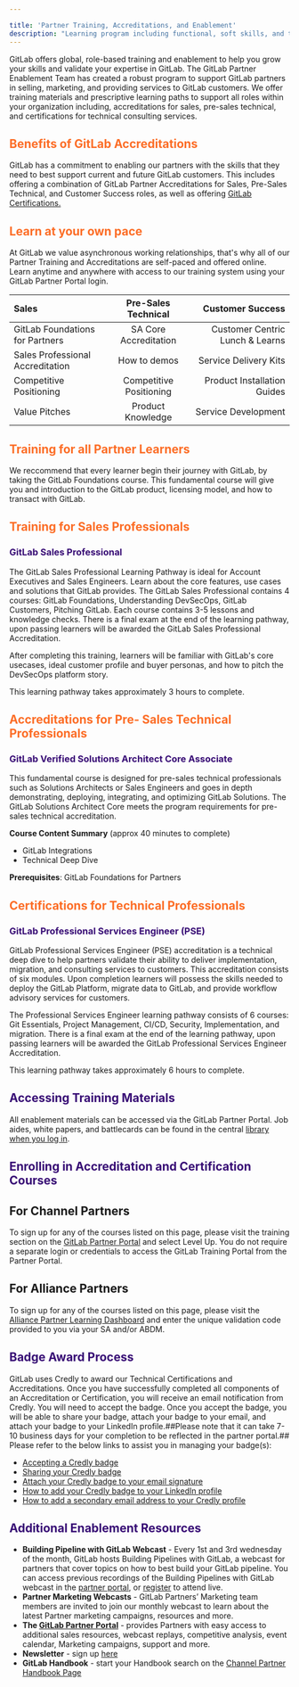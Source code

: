 ```yaml
---

title: 'Partner Training, Accreditations, and Enablement'
description: "Learning program including functional, soft skills, and technical training for channel and alliances partners to support and scale GitLab's and our partners' growth and success"
---
```


GitLab offers global, role-based training and enablement to help you grow your skills and validate your expertise in GitLab. The GitLab Partner Enablement Team has created a robust program to support GitLab partners in selling, marketing, and providing services to GitLab customers. We offer training materials and prescriptive learning paths to support all roles within your organization including, accreditations for sales, pre-sales technical, and certifications for technical consulting services.

## <span class="colour" style="color: rgb(252, 109, 38);">Benefits of GitLab Accreditations</span>

GitLab has a commitment to enabling our partners with the skills that they need to best support current and future GitLab customers. This includes offering a combination of GitLab Partner Accreditations for Sales, Pre-Sales Technical, and Customer Success roles, as well as offering [GitLab Certifications.](https://about.gitlab.com/services/education/gitlab-technical-certification-self-paced/)

## <span class="colour" style="color: rgb(252, 109, 38);">Learn at your own pace</span>

At GitLab we value asynchronous working relationships, that's why all of our Partner Training and Accreditations are self-paced and offered online. Learn anytime and anywhere with access to our training system using your GitLab Partner Portal login.

| Sales| Pre-Sales Technical | Customer Success |
| :---         | :---:    | ---:          |
| GitLab Foundations for Partners    | SA Core Accreditation  | Customer Centric Lunch & Learns       |
| Sales Professional Accreditation     | How to demos  | Service Delivery Kits       |
| Competitive Positioning    | Competitive Positioning   | Product Installation Guides      |
| Value Pitches    | Product Knowledge  | Service Development      |

## <span class="colour" style="color: rgb(252, 109, 38);">Training for all Partner Learners</span>

We reccommend that every learner begin their journey with GitLab, by taking the GitLab Foundations course. This fundamental course will give you and introduction to the GitLab product, licensing model, and how to transact with GitLab.

## <span class="colour" style="color: rgb(252, 109, 38);">Training for Sales Professionals</span>

### <span class="colour" style="color: rgb(56, 13, 117);">GitLab Sales Professional</span>

The GitLab Sales Professional Learning Pathway is ideal for Account Executives and Sales Engineers. Learn about the core features, use cases and solutions that GitLab provides. The GitLab Sales Professional contains 4 courses: GitLab Foundations, Understanding DevSecOps, GitLab Customers, Pitching GitLab. Each course contains 3-5 lessons and knowledge checks. There is a final exam at the end of the learning pathway, upon passing learners will be awarded the GitLab Sales Professional Accreditation.

After completing this training, learners will be familiar with GitLab's core usecases, ideal customer profile and buyer personas, and how to pitch the DevSecOps platform story.

This learning pathway takes approximately 3 hours to complete.

## <span class="colour" style="color: rgb(252, 109, 38);">Accreditations for Pre- Sales Technical  Professionals</span>

### <span class="colour" style="color: rgb(56, 13, 117);">GitLab Verified Solutions Architect Core Associate</span>

This fundamental course is designed for pre-sales technical professionals such as Solutions Architects or Sales Engineers and goes in depth demonstrating, deploying, integrating, and optimizing GitLab Solutions. The GitLab Solutions Architect Core meets the program requirements for pre-sales technical accreditation.

**Course Content Summary** (approx 40 minutes to complete)

- GitLab Integrations
- Technical Deep Dive

**Prerequisites**: GitLab Foundations for Partners

## <span class="colour" style="color: rgb(252, 109, 38);">Certifications for  Technical  Professionals</span>

### <span class="colour" style="color: rgb(56, 13, 117);">GitLab Professional Services Engineer (PSE)</span>

GitLab Professional Services Engineer (PSE) accreditation is a technical deep dive to help partners validate their ability to deliver implementation, migration, and consulting services to customers. This accreditation consists of six modules. Upon completion learners will possess the skills needed to deploy the GitLab Platform, migrate data to GitLab, and provide workflow advisory services for customers.

The Professional Services Engineer learning pathway consists of 6 courses: Git Essentials, Project Management, CI/CD, Security, Implementation, and migration. There is a final exam at the end of the learning pathway, upon passing learners will be awarded the GitLab Professional Services Engineer Accreditation.

This learning pathway takes approximately 6 hours to complete.

## <span class="colour" style="color: rgb(56, 13, 117);">Accessing Training Materials </span>

All enablement materials can be accessed via the GitLab Partner Portal. Job aides, white papers, and battlecards can be found in the central [library when you log in](https://partners.gitlab.com/prm/English/s/assets).

## <span class="colour" style="color: rgb(56, 13, 117);">Enrolling in Accreditation and Certification Courses</span>

## For Channel Partners

To sign up for any of the courses listed on this page, please visit the training section on the [GitLab Partner Portal](https://partners.gitlab.com/prm/English/c/Training) and select Level Up. You do not require a separate login or credentials to access the GitLab Training Portal from the Partner Portal.

## For Alliance Partners

To sign up for any of the courses listed on this page, please visit the [Alliance Partner Learning Dashboard](https://levelup.gitlab.com/alliance-partner) and enter the unique validation code provided to you via your SA and/or ABDM.

## <span class="colour" style="color: rgb(56, 13, 117);">Badge Award Process</span>

GitLab uses Credly to award our Technical Certifications and Accreditations. Once you have successfully completed all components of an Accreditation or Certification, you will receive an email notification from Credly. You will need to accept the badge. Once you accept the badge, you will be able to share your badge, attach your badge to your email, and attach your badge to your LinkedIn profile.##Please note that it can take 7-10 business days for your completion to be reflected in the partner portal.## Please refer to the below links to assist you in managing your badge(s):

- [Accepting a Credly badge](http://x8672.mjt.lu/lnk/AMEAAM_mUCcAAABrO8IAACCEDhIAAAABDiMAAQaGABe-EwBi2XgInVHA7IsURfGUyzjadeVL2QAXQZQ/4/nw0aGmV6G5Esfsk-xF_4sA/aHR0cHM6Ly9zdXBwb3J0LmNyZWRseS5jb20vaGMvZW4tdXMvc2VjdGlvbnMvMzYwMDAzMjA1MDcyLS1BY2NlcHRpbmctYS1CYWRnZQ)
- [Sharing your Credly badge](http://x8672.mjt.lu/lnk/AMEAAM_mUCcAAABrO8IAACCEDhIAAAABDiMAAQaGABe-EwBi2XgInVHA7IsURfGUyzjadeVL2QAXQZQ/5/ZKE61sST9_rPpsj-lUbkwg/aHR0cHM6Ly9zdXBwb3J0LmNyZWRseS5jb20vaGMvZW4tdXMvYXJ0aWNsZXMvMzYwMDIwOTY0MjcyLUhvdy1kby1JLXNoYXJlLW15LWJhZGdlLQ)
- [Attach your Credly badge to your email signature](http://x8672.mjt.lu/lnk/AMEAAM_mUCcAAABrO8IAACCEDhIAAAABDiMAAQaGABe-EwBi2XgInVHA7IsURfGUyzjadeVL2QAXQZQ/6/ZnaKBtuiWTTM1pqvhYwqIQ/aHR0cHM6Ly9zdXBwb3J0LmNyZWRseS5jb20vaGMvZW4tdXMvYXJ0aWNsZXMvMzYwMDIxMjIxNjkxLUNhbi1JLWF0dGFjaC1teS1iYWRnZS10by1teS1lbWFpbC1zaWduYXR1cmUt)
- [How to add your Credly badge to your LinkedIn profile](http://x8672.mjt.lu/lnk/AMEAAM_mUCcAAABrO8IAACCEDhIAAAABDiMAAQaGABe-EwBi2XgInVHA7IsURfGUyzjadeVL2QAXQZQ/7/m68qrTeXEYBjC2rF1uBYmA/aHR0cHM6Ly9zdXBwb3J0LmNyZWRseS5jb20vaGMvZW4tdXMvYXJ0aWNsZXMvMzYwMDIxMjIxNDkxLUhvdy1jYW4tSS1hZGQtbXktYmFkZ2UtdG8tbXktTGlua2VkSW4tcHJvZmlsZS1hbmQtc2hhcmUtdG8tbXktZmVlZC0)
- [How to add a secondary email address to your Credly profile](https://support.credly.com/hc/en-us/articles/360021220951-Can-I-add-multiple-emails-to-my-account-#:~:text=Click%20on%20the%20profile%20icon%20at%20the%20top%20right%2Dhand,email%20the%20primary%20email%20address.)

## <span class="colour" style="color: rgb(56, 13, 117);">Additional Enablement Resources</span>

- **Building Pipeline with GitLab Webcast** - Every 1st and 3rd wednesday of the month, GitLab hosts Building Pipelines with GitLab,  a webcast for partners that cover topics on how to best build your GitLab pipeline. You can access previous recordings of the Building Pipelines with GitLab webcast in the [partner portal](https://partners.gitlab.com/prm/api/objects/v1/asset/vmyjbknbzcv2/_download), or [register](https://gitlab.zoom.us/webinar/register/WN_XjqiiczZQje-RugNH1Eugg) to attend live.
- **Partner Marketing Webcasts** - GitLab Partners’ Marketing team members are invited to join our monthly webcast to learn about the latest Partner marketing campaigns, resources and more.
- **The [GitLab Partner Portal](https://partners.gitlab.com/English/)** - provides Partners with easy access to additional sales resources, webcast replays, competitive analysis, event calendar, Marketing campaigns, support and more.
- **Newsletter** - sign up [here](https://partnerflash.gitlab.com/registration)
- **GitLab Handbook** - start your Handbook search on the [Channel Partner Handbook Page](/handbook/resellers/)
